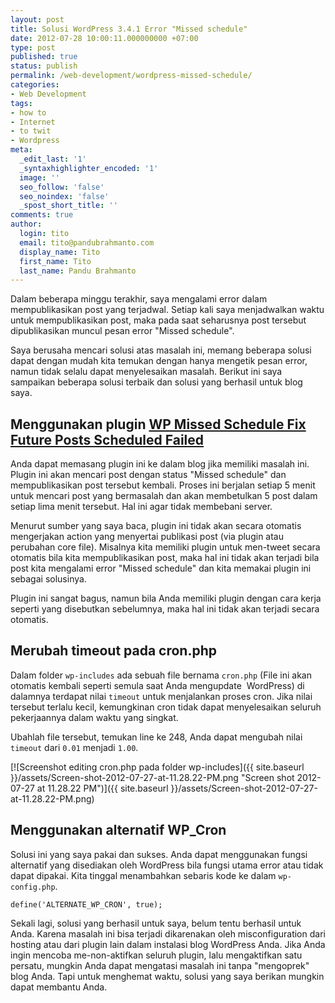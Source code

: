 ```yaml
---
layout: post
title: Solusi WordPress 3.4.1 Error "Missed schedule"
date: 2012-07-28 10:00:11.000000000 +07:00
type: post
published: true
status: publish
permalink: /web-development/wordpress-missed-schedule/
categories:
- Web Development
tags:
- how to
- Internet
- to twit
- Wordpress
meta:
  _edit_last: '1'
  _syntaxhighlighter_encoded: '1'
  image: ''
  seo_follow: 'false'
  seo_noindex: 'false'
  _spost_short_title: ''
comments: true
author:
  login: tito
  email: tito@pandubrahmanto.com
  display_name: Tito
  first_name: Tito
  last_name: Pandu Brahmanto
---
```

Dalam beberapa minggu terakhir, saya mengalami error dalam mempublikasikan post yang terjadwal. Setiap kali saya menjadwalkan waktu untuk mempublikasikan post, maka pada saat seharusnya post tersebut dipublikasikan muncul pesan error "Missed schedule".

Saya berusaha mencari solusi atas masalah ini, memang beberapa solusi dapat dengan mudah kita temukan dengan hanya mengetik pesan error, namun tidak selalu dapat menyelesaikan masalah. Berikut ini saya sampaikan beberapa solusi terbaik dan solusi yang berhasil untuk blog saya.

## Menggunakan plugin [WP Missed Schedule Fix Future Posts Scheduled Failed](http://wordpress.org/extend/plugins/wp-missed-schedule/ "WP Missed Schedule Fix Future Posts Scheduled Failed")

Anda dapat memasang plugin ini ke dalam blog jika memiliki masalah ini. Plugin ini akan mencari post dengan status "Missed schedule" dan mempublikasikan post tersebut kembali. Proses ini berjalan setiap 5 menit untuk mencari post yang bermasalah dan akan membetulkan 5 post dalam setiap lima menit tersebut. Hal ini agar tidak membebani server.

Menurut sumber yang saya baca, plugin ini tidak akan secara otomatis mengerjakan action yang menyertai publikasi post (via plugin atau perubahan core file). Misalnya kita memiliki plugin untuk men-tweet secara otomatis bila kita mempublikasikan post, maka hal ini tidak akan terjadi bila post kita mengalami error "Missed schedule" dan kita memakai plugin ini sebagai solusinya.

Plugin ini sangat bagus, namun bila Anda memiliki plugin dengan cara kerja seperti yang disebutkan sebelumnya, maka hal ini tidak akan terjadi secara otomatis.

## Merubah timeout pada cron.php

Dalam folder `wp-includes` ada sebuah file bernama `cron.php` (File ini akan otomatis kembali seperti semula saat Anda mengupdate  WordPress) di dalamnya terdapat nilai `timeout` untuk menjalankan proses cron. Jika nilai tersebut terlalu kecil, kemungkinan cron tidak dapat menyelesaikan seluruh pekerjaannya dalam waktu yang singkat.

Ubahlah file tersebut, temukan line ke 248, Anda dapat mengubah nilai `timeout` dari `0.01` menjadi `1.00`.

[![Screenshot editing cron.php pada folder wp-includes]({{ site.baseurl }}/assets/Screen-shot-2012-07-27-at-11.28.22-PM.png "Screen shot 2012-07-27 at 11.28.22 PM")]({{ site.baseurl }}/assets/Screen-shot-2012-07-27-at-11.28.22-PM.png)

## Menggunakan alternatif WP_Cron

Solusi ini yang saya pakai dan sukses. Anda dapat menggunakan fungsi alternatif yang disediakan oleh WordPress bila fungsi utama error atau tidak dapat dipakai. Kita tinggal menambahkan sebaris kode ke dalam `wp-config.php`.

```
define('ALTERNATE_WP_CRON', true);
```

Sekali lagi, solusi yang berhasil untuk saya, belum tentu berhasil untuk Anda. Karena masalah ini bisa terjadi dikarenakan oleh misconfiguration dari hosting atau dari plugin lain dalam instalasi blog WordPress Anda. Jika Anda ingin mencoba me-non-aktifkan seluruh plugin, lalu mengaktifkan satu persatu, mungkin Anda dapat mengatasi masalah ini tanpa "mengoprek" blog Anda. Tapi untuk menghemat waktu, solusi yang saya berikan mungkin dapat membantu Anda.
